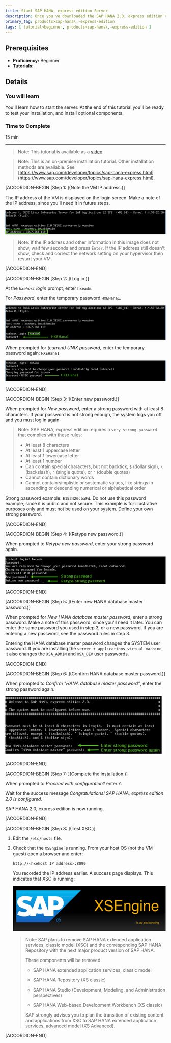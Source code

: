 ```yaml
---
title: Start SAP HANA, express edition Server
description: Once you've downloaded the SAP HANA 2.0, express edition Virtual Machine package and set the keyboard and time zone, log in and change the default passwords to secure your system.
primary_tag: products>sap-hana\,-express-edition
tags: [ tutorial>beginner, products>sap-hana\,-express-edition ]
---
```


<!-- loio6b3090fbfef64012a05475a833a7e77a -->

## Prerequisites
 - **Proficiency:** Beginner
 - **Tutorials:** 

## Details
### You will learn
You'll learn how to start the server. At the end of this tutorial you'll be ready to test your installation, and install optional components.

### Time to Complete
15 min

---

> Note:
> This tutorial is available as a [video](https://www.sap.com/assetdetail/2016/09/d2900513-8a7c-0010-82c7-eda71af511fa.html).
> 
> 

> Note:
> This is an on-premise installation tutorial. Other installation methods are available. See [https://www.sap.com/developer/topics/sap-hana-express.html](https://www.sap.com/developer/topics/sap-hana-express.html).
> 
> 

[ACCORDION-BEGIN [Step 1: ](Note the VM IP address.)]

The IP address of the VM is displayed on the login screen. Make a note of the IP address, since you'll need it in future steps.

![loioc32487e764894232b77365a47471f2a4_HiRes](loioc32487e764894232b77365a47471f2a4_HiRes.png)

> Note:
> If the IP address and other information in this image does not show, wait few seconds and press `Enter`. If the IP address still doesn't show, check and correct the network setting on your hypervisor then restart your VM.
> 
> 

[ACCORDION-END]

[ACCORDION-BEGIN [Step 2: ](Log in.)]

At the *`hxehost` login* prompt, enter `hxeadm`.

For *Password*, enter the temporary password `HXEHana1`.

![loio691e85dbc5514eedb49a0eabab8d5d72_LowRes](loio691e85dbc5514eedb49a0eabab8d5d72_LowRes.png)

When prompted for *(current) UNIX password*, enter the temporary password again: `HXEHana1`

![loio834fa6b3ab6546f4ac282a73885ccfba_LowRes](loio834fa6b3ab6546f4ac282a73885ccfba_LowRes.png)

[ACCORDION-END]

[ACCORDION-BEGIN [Step 3: ](Enter new password.)]

When prompted for *New password*, enter a strong password with at least 8 characters. If your password is not strong enough, the system logs you off and you must log in again.

> Note:
> SAP HANA, express edition requires a `very strong password` that complies with these rules:
> 
> -   At least 8 characters
> -   At least 1 uppercase letter
> -   At least 1 lowercase letter
> -   At least 1 number
> -   Can contain special characters, but not backtick, `$` (dollar sign), `\` (backslash), `'` (single quote), or `"` (double quotes)
> -   Cannot contain dictionary words
> -   Cannot contain simplistic or systematic values, like strings in ascending or descending numerical or alphabetical order
> 
> 

Strong password example: `E15342GcbaFd`. Do not use this password example, since it is public and not secure. This example is for illustrative purposes only and must not be used on your system. Define your own strong password.

[ACCORDION-END]

[ACCORDION-BEGIN [Step 4: ](Retype new password.)]

When prompted to *Retype new password*, enter your strong password again.

![loio22a8e2fa367c451896bb7dae2fe8629e_LowRes](loio22a8e2fa367c451896bb7dae2fe8629e_LowRes.png)

[ACCORDION-END]

[ACCORDION-BEGIN [Step 5: ](Enter new HANA database master password.)]

When prompted for *New HANA database master password*, enter a strong password. Make a note of this password, since you'll need it later. You can enter the same password you used in step 3, or a new password. If you are entering a new password, see the password rules in step 3.

Entering the HANA database master password changes the SYSTEM user password. If you are installing the `server + applications virtual machine`, it also changes the `XSA_ADMIN` and `XSA_DEV` user passwords.

[ACCORDION-END]

[ACCORDION-BEGIN [Step 6: ](Confirm HANA database master password.)]

When prompted to *Confirm "HANA database master password"*, enter the strong password again.

![loioa56891abbf2144ff802f51e0ff1d23ba_LowRes](loioa56891abbf2144ff802f51e0ff1d23ba_LowRes.png)

[ACCORDION-END]

[ACCORDION-BEGIN [Step 7: ](Complete the installation.)]

When prompted to *Proceed with configuration?* enter `Y`.

Wait for the success message *Congratulations! SAP HANA, express edition 2.0 is configured.*

SAP HANA 2.0, express edition is now running.

[ACCORDION-END]

[ACCORDION-BEGIN [Step 8: ](Test XSC.)]

1.  Edit the `/etc/hosts` file.

2.  Check that the `XSEngine` is running. From your host OS (not the VM guest) open a browser and enter:

    ```bash
    http://<hxehost IP address>:8090
    ```

    You recorded the IP address earlier. A success page displays. This indicates that XSC is running:

    ![loio511f9acd6591413db454e05b8dc8368c_HiRes](loio511f9acd6591413db454e05b8dc8368c_HiRes.png)

    > Note:
    > SAP plans to remove SAP HANA extended application services, classic model (XSC) and the corresponding SAP HANA Repository with the next major product version of SAP HANA.
    > 
    > These components will be removed:
    > 
    > -   SAP HANA extended application services, classic model
    > 
    > -   SAP HANA Repository (XS classic)
    > 
    > -   SAP HANA Studio (Development, Modeling, and Administration perspectives)
    > 
    > -   SAP HANA Web-based Development Workbench (XS classic)
    > 
    > SAP strongly advises you to plan the transition of existing content and applications from XSC to SAP HANA extended application services, advanced model (XS Advanced).
    > 
    > 


[ACCORDION-END]


